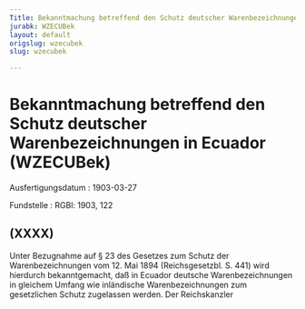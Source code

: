 ```yaml
---
Title: Bekanntmachung betreffend den Schutz deutscher Warenbezeichnungen in Ecuador
jurabk: WZECUBek
layout: default
origslug: wzecubek
slug: wzecubek

---
```


# Bekanntmachung betreffend den Schutz deutscher Warenbezeichnungen in Ecuador (WZECUBek)

Ausfertigungsdatum
:   1903-03-27

Fundstelle
:   RGBl: 1903, 122



## (XXXX)

Unter Bezugnahme auf § 23 des Gesetzes zum Schutz der
Warenbezeichnungen vom 12. Mai 1894 (Reichsgesetzbl. S. 441) wird
hierdurch bekanntgemacht, daß in Ecuador deutsche Warenbezeichnungen
in gleichem Umfang wie inländische Warenbezeichnungen zum gesetzlichen
Schutz zugelassen werden.
Der Reichskanzler

